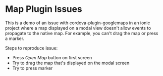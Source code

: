 # Map Plugin Issues

This is a demo of an issue with cordova-plugin-googlemaps in an ionic project where a map displayed on a modal view doesn't allow events to propagate to the native map. For example, you can't drag the map or press a marker.

Steps to reproduce issue:

* Press _Open Map_ button on first screen
* Try to drag the map that's displayed on the modal screen
* Try to press marker


